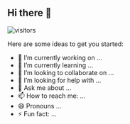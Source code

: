 ## Hi there 👋

![visitors](https://visitor-badge.glitch.me/badge?page_id=page.id&left_color=green&right_color=red)


Here are some ideas to get you started:

- 🔭 I’m currently working on ...
- 🌱 I’m currently learning ...
- 👯 I’m looking to collaborate on ...
- 🤔 I’m looking for help with ...
- 💬 Ask me about ...
- 📫 How to reach me: ...
- 😄 Pronouns ...
- ⚡ Fun fact: ...
